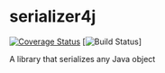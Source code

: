 # serializer4j
[![Coverage Status](https://coveralls.io/repos/github/andreiruse/serializer4j/badge.svg?branch=master)](https://coveralls.io/github/andreiruse/serializer4j?branch=master)
[![Build Status](https://codebuild.us-east-1.amazonaws.com/badges?uuid=eyJlbmNyeXB0ZWREYXRhIjoiaTAxMTcrbzhPelhlQXhBZ1JML1lDckxKdlpGMmJsUUpWR3hkd2hSVUprNUtGRXdiaHo1bkVERmJ0OGJtME5vS3pZU01tSDIvSnFYTi9ZR282N3NXdjI0PSIsIml2UGFyYW1ldGVyU3BlYyI6InZCYkowR3pCZWpzTjlLc0kiLCJtYXRlcmlhbFNldFNlcmlhbCI6MX0%3D&branch=master)]

A library that serializes any Java object
